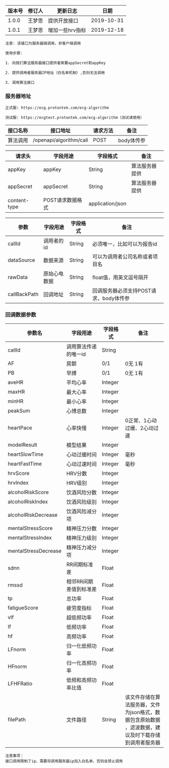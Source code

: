 | 版本号 | 修订人 | 更新日志        | 日期       |
| ------ | ------ | --------------- | ---------- |
| 1.0.0  | 王梦思 | 提供开放接口    | 2019-10-31 |
| 1.0.1  | 王梦思 | 增加一些hrv指标 | 2019-12-18 |


```
注意: 该接口为服务器端调用，非客户端调用

使用步骤:

1. 向我们算法服务器接口提供者索要appSecret和appKey

2. 提供调用者服务器IP地址（白名单机制）,否则无法调用

3. 调用算法接口
```


### 服务器地址

```
正式服: https://ecg.protontek.com/ecg-algorithm

测试服: https://ecgtest.protontek.com/ecg-algorithm（测试请使用）
```

| 接口名称 | 接口地址                | 请求方法 | 备注       |
| -------- | ----------------------- | -------- | ---------- |
| 算法调用 | /openapi/algorithm/call | POST     | body体传参 |

| 请求头       | 字段用途         | 字段格式         | 备注           |
| ------------ | ---------------- | ---------------- | -------------- |
| appKey       | appKey           | String           | 算法服务器提供 |
| appSecret    | appSecret        | String           | 算法服务器提供 |
| content-type | POST请求数据格式 | application/json |                |

| 参数         | 字段用途     | 字段格式 | 备注                                   |
| ------------ | ------------ | -------- | -------------------------------------- |
| callId       | 调用者的id   | String   | 必须唯一，比如可以为报告id             |
| dataSource   | 数据来源     | String   | 可以为调用者公司名称或者项目名         |
| rawData      | 原始心电数据 | String   | float值，用英文逗号隔开                |
| callBackPath | 回调地址     | String   | 回调服务器必须支持POST请求，body体传参 |

### 回调数据参数

| 参数名               | 字段用途               | 字段格式 | 备注                                                         |
| -------------------- | ---------------------- | -------- | ------------------------------------------------------------ |
| callId               | 调用算法传递的唯一id   | String   |                                                              |
| AF                   | 房颤                   | 0/1      | 0无 1有                                                      |
| PB                   | 早搏                   | 0/1      | 0无 1有                                                      |
| aveHR                | 平均心率               | Integer  |                                                              |
| maxHR                | 最大心率               | Integer  |                                                              |
| minHR                | 最小心率               | Integer  |                                                              |
| peakSum              | 心博总数               | Integer  |                                                              |
| heartPace            | 心率快慢               | Integer  | 0正常、1心动过缓、2心动过速                                  |
| modelResult          | 模型结果               | Integer  |                                                              |
| heartSlowTime        | 心动过缓时间           | Integer  | 毫秒                                                         |
| heartFastTime        | 心动过速时间           | Integer  | 毫秒                                                         |
| hrvScore             | HRV分数                | Integer  |                                                              |
| hrvIndex             | HRV级别                | Integer  |                                                              |
| alcoholRiskScore     | 饮酒风险分数           | Integer  |                                                              |
| alcoholRiskIndex     | 饮酒风险级别           | Integer  |                                                              |
| alcoholRiskDecrease  | 饮酒风险减分项         | Integer  |                                                              |
| mentalStressScore    | 精神压力分数           | Integer  |                                                              |
| mentalStressIndex    | 精神压力级别           | Integer  |                                                              |
| mentalStressDecrease | 精神压力减分项         | Integer  |                                                              |
| sdnn                 | RR间期标准差           | Float    |                                                              |
| rmssd                | 相邻RR间期差值到标准差 | Float    |                                                              |
| tp                   | 总功率                 | Float    |                                                              |
| fatigueScore         | 疲劳度指标             | Float    |                                                              |
| vlf                  | 超低频功率             | Float    |                                                              |
| lf                   | 低频功率               | Float    |                                                              |
| hf                   | 高频功率               | Float    |                                                              |
| LFnorm               | 归一化低频功率         | Float    |                                                              |
| HFnorm               | 归一化高频功率         | Float    |                                                              |
| LFHFRatio            | 低频和高频功率比值     | Float    |                                                              |
| filePath             | 文件路径               | String   | 该文件存储在算法服务器，文件<br>为json格式，数据包含原始数据<br>，滤波数据，建议及时下载存储<br>到调用者服务器 |


```
注意事项：
接口调用限制了ip，需要将调用服务器ip加入白名单，否则会禁止调用
